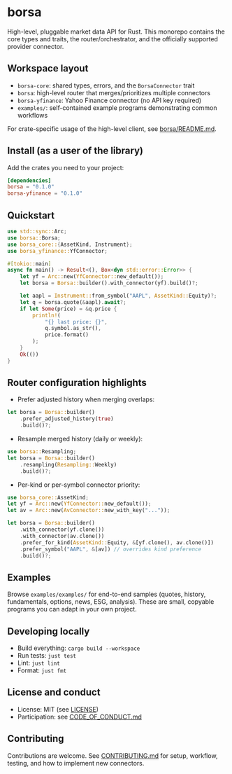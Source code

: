 # borsa

High-level, pluggable market data API for Rust. This monorepo contains the core types and traits, the router/orchestrator, and the officially supported provider connector.

## Workspace layout

- `borsa-core`: shared types, errors, and the `BorsaConnector` trait
- `borsa`: high-level router that merges/prioritizes multiple connectors
- `borsa-yfinance`: Yahoo Finance connector (no API key required)
- `examples/`: self-contained example programs demonstrating common workflows

For crate-specific usage of the high-level client, see [borsa/README.md](https://github.com/borsaorg/borsa/blob/main/borsa/README.md).

## Install (as a user of the library)

Add the crates you need to your project:

```toml
[dependencies]
borsa = "0.1.0"
borsa-yfinance = "0.1.0"

```

## Quickstart

```rust
use std::sync::Arc;
use borsa::Borsa;
use borsa_core::{AssetKind, Instrument};
use borsa_yfinance::YfConnector;

#[tokio::main]
async fn main() -> Result<(), Box<dyn std::error::Error>> {
    let yf = Arc::new(YfConnector::new_default());
    let borsa = Borsa::builder().with_connector(yf).build()?;

    let aapl = Instrument::from_symbol("AAPL", AssetKind::Equity)?;
    let q = borsa.quote(&aapl).await?;
    if let Some(price) = &q.price {
        println!(
            "{} last price: {}",
            q.symbol.as_str(),
            price.format()
        );
    }
    Ok(())
}
```

## Router configuration highlights

- Prefer adjusted history when merging overlaps:

```rust
let borsa = Borsa::builder()
    .prefer_adjusted_history(true)
    .build()?;
```

- Resample merged history (daily or weekly):

```rust
use borsa::Resampling;
let borsa = Borsa::builder()
    .resampling(Resampling::Weekly)
    .build()?;
```

- Per-kind or per-symbol connector priority:

```rust
use borsa_core::AssetKind;
let yf = Arc::new(YfConnector::new_default());
let av = Arc::new(AvConnector::new_with_key("..."));

let borsa = Borsa::builder()
    .with_connector(yf.clone())
    .with_connector(av.clone())
    .prefer_for_kind(AssetKind::Equity, &[yf.clone(), av.clone()])
    .prefer_symbol("AAPL", &[av]) // overrides kind preference
    .build()?;
```

## Examples

Browse `examples/examples/` for end-to-end samples (quotes, history, fundamentals, options, news, ESG, analysis). These are small, copyable programs you can adapt in your own project.

## Developing locally

- Build everything: `cargo build --workspace`
- Run tests: `just test`
- Lint: `just lint`
- Format: `just fmt`

## License and conduct

- License: MIT (see [LICENSE](https://github.com/borsaorg/borsa/blob/main/LICENSE))
- Participation: see [CODE_OF_CONDUCT.md](https://github.com/borsaorg/borsa/blob/main/CODE_OF_CONDUCT.md)

## Contributing

Contributions are welcome. See [CONTRIBUTING.md](https://github.com/borsaorg/borsa/blob/main/CONTRIBUTING.md) for setup, workflow, testing, and how to implement new connectors.
